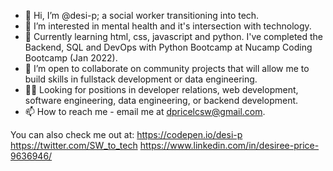 - 👋 Hi, I’m @desi-p; a social worker transitioning into tech. 
- 👀 I’m interested in mental health and it's intersection with technology.
- 🌱 Currently learning html, css, javascript and python. I've completed the Backend, SQL and DevOps with Python Bootcamp at Nucamp Coding Bootcamp (Jan 2022).
- 💞️ I’m open to collaborate on community projects that will allow me to build skills in fullstack development or data engineering.
- 👩‍💻 Looking for positions in developer relations, web development, software engineering, data engineering, or backend development. 
- 📫 How to reach me - email me at dpricelcsw@gmail.com.

You can also check me out at:
https://codepen.io/desi-p
https://twitter.com/SW_to_tech
https://www.linkedin.com/in/desiree-price-9636946/

<!---
desi-p/desi-p is a ✨ special ✨ repository because its `README.md` (this file) appears on your GitHub profile.
You can click the Preview link to take a look at your changes.
--->
